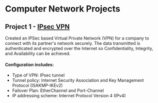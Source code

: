 # Computer Network Projects

<h2>Project 1 - <a href="https://github.com/Nirali4/Networking_Projects/tree/master/Implementation-of-IPSec-VPN">IPsec VPN</a></h2>
Created an IPSec based Virtual Private Network (VPN) for a company to connect with its partner's network securely. The data transmitted is authenticated and encrypted over the Internet so Confidentiality, Integrity, and Availability can be achieved.

<h4>Configuration includes:</h4>
<ul>
  <li>Type of VPN: IPsec tunnel
  <li>Tunnel policy: Internet Security Association and Key Management Protocol (ISAKMP-IKEv2) 
  <li>Failover Plan: EtherChannel and Port-Channel
  <li>IP addressing scheme: Internet Protocol Version 4 (IPv4)
</ul>
